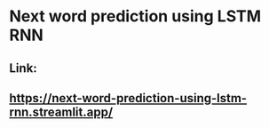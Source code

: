 # Next word prediction using LSTM RNN
## Link:
## https://next-word-prediction-using-lstm-rnn.streamlit.app/
